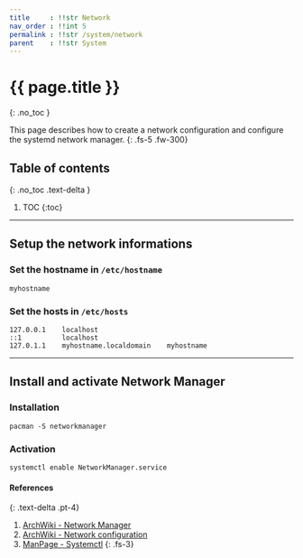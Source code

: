```yaml
---
title     : !!str Network
nav_order : !!int 5
permalink : !!str /system/network
parent    : !!str System
---
```


# {{ page.title }}
{: .no_toc }

This page describes how to create a network configuration and configure the systemd network manager.
{: .fs-5 .fw-300}

## Table of contents
{: .no_toc .text-delta }

1. TOC
{:toc}

---

## Setup the network informations

### Set the hostname in `/etc/hostname`

```
myhostname
```

### Set the hosts in `/etc/hosts`

```
127.0.0.1    localhost
::1          localhost
127.0.1.1    myhostname.localdomain    myhostname
```

---

## Install and activate Network Manager


### Installation
```
pacman -S networkmanager
```

### Activation
```
systemctl enable NetworkManager.service
```

#### References
{: .text-delta .pt-4}

1. [ArchWiki - Network Manager](https://wiki.archlinux.org/title/NetworkManager)
1. [ArchWiki - Network configuration](https://wiki.archlinux.org/index.php/Network_configuration)
1. [ManPage - Systemctl](https://jlk.fjfi.cvut.cz/arch/manpages/man/core/systemd/systemctl.1.en)
{: .fs-3}
